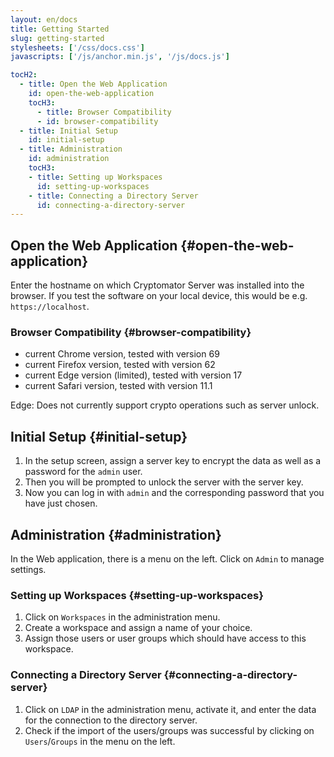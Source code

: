 ```yaml
---
layout: en/docs
title: Getting Started
slug: getting-started
stylesheets: ['/css/docs.css']
javascripts: ['/js/anchor.min.js', '/js/docs.js']

tocH2:
  - title: Open the Web Application
    id: open-the-web-application
    tocH3:
      - title: Browser Compatibility
      - id: browser-compatibility
  - title: Initial Setup
    id: initial-setup
  - title: Administration
    id: administration
    tocH3:
    - title: Setting up Workspaces
      id: setting-up-workspaces
    - title: Connecting a Directory Server
      id: connecting-a-directory-server
---
```

## Open the Web Application {#open-the-web-application}
Enter the hostname on which Cryptomator Server was installed into the browser. If you test the software on your local device, this would be e.g. `https://localhost`.

### Browser Compatibility {#browser-compatibility}
- current Chrome version, tested with version 69
- current Firefox version, tested with version 62
- current Edge version (limited), tested with version 17
- current Safari version, tested with version 11.1

Edge: Does not currently support crypto operations such as server unlock.

## Initial Setup {#initial-setup}
1. In the setup screen, assign a server key to encrypt the data as well as a password for the `admin` user.
2. Then you will be prompted to unlock the server with the server key.
3. Now you can log in with `admin` and the corresponding password that you have just chosen.

## Administration {#administration}
In the Web application, there is a menu on the left. Click on `Admin` to manage settings.

### Setting up Workspaces {#setting-up-workspaces}
1. Click on `Workspaces` in the administration menu.
2. Create a workspace and assign a name of your choice.
3. Assign those users or user groups which should have access to this workspace.

### Connecting a Directory Server {#connecting-a-directory-server}
1. Click on `LDAP` in the administration menu, activate it, and enter the data for the connection to the directory server.
2. Check if the import of the users/groups was successful by clicking on `Users`/`Groups` in the menu on the left.
